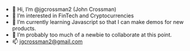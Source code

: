 - 👋 Hi, I’m @jgcrossman2 (John Crossman)
- 👀 I’m interested in FinTech and Cryptocurrencies
- 🌱 I’m currently learning Javascript so that I can make demos for new products.
- 💞️ I’m probably too much of a newbie to collaborate at this point.
- 📫 jgcrossman2@gmail.com

<!---
jgcrossman2/jgcrossman2 is a ✨ special ✨ repository because its `README.md` (this file) appears on your GitHub profile.
You can click the Preview link to take a look at your changes.
--->

